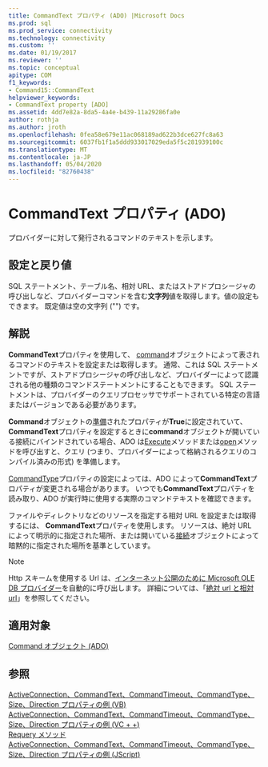 ```yaml
---
title: CommandText プロパティ (ADO) |Microsoft Docs
ms.prod: sql
ms.prod_service: connectivity
ms.technology: connectivity
ms.custom: ''
ms.date: 01/19/2017
ms.reviewer: ''
ms.topic: conceptual
apitype: COM
f1_keywords:
- Command15::CommandText
helpviewer_keywords:
- CommandText property [ADO]
ms.assetid: 4dd7e82a-8da5-4a4e-b439-11a29286fa0e
author: rothja
ms.author: jroth
ms.openlocfilehash: 0fea58e679e11ac068189ad622b3dce627fc8a63
ms.sourcegitcommit: 6037fb1f1a5ddd933017029eda5f5c281939100c
ms.translationtype: MT
ms.contentlocale: ja-JP
ms.lasthandoff: 05/04/2020
ms.locfileid: "82760438"
---
```

# <a name="commandtext-property-ado"></a>CommandText プロパティ (ADO)
プロバイダーに対して発行されるコマンドのテキストを示します。  
  
## <a name="settings-and-return-values"></a>設定と戻り値  
 SQL ステートメント、テーブル名、相対 URL、またはストアドプロシージャの呼び出しなど、プロバイダーコマンドを含む**文字列**値を取得します。値の設定もできます。 既定値は空の文字列 ("") です。  
  
## <a name="remarks"></a>解説  
 **CommandText**プロパティを使用して、 [command](../../../ado/reference/ado-api/command-object-ado.md)オブジェクトによって表されるコマンドのテキストを設定または取得します。 通常、これは SQL ステートメントですが、ストアドプロシージャの呼び出しなど、プロバイダーによって認識される他の種類のコマンドステートメントにすることもできます。 SQL ステートメントは、プロバイダーのクエリプロセッサでサポートされている特定の言語またはバージョンである必要があります。  
  
 **Command**オブジェクトの[準備](../../../ado/reference/ado-api/prepared-property-ado.md)されたプロパティが**True**に設定されていて、 **CommandText**プロパティを設定するときに**command**オブジェクトが開いている接続にバインドされている場合、ADO は[Execute](../../../ado/reference/ado-api/execute-method-ado-command.md)メソッドまたは[open](../../../ado/reference/ado-api/open-method-ado-connection.md)メソッドを呼び出すと、クエリ (つまり、プロバイダーによって格納されるクエリのコンパイル済みの形式) を準備します。  
  
 [CommandType](../../../ado/reference/ado-api/commandtype-property-ado.md)プロパティの設定によっては、ADO によって**CommandText**プロパティが変更される場合があります。 いつでも**CommandText**プロパティを読み取り、ADO が実行時に使用する実際のコマンドテキストを確認できます。  
  
 ファイルやディレクトリなどのリソースを指定する相対 URL を設定または取得するには、 **CommandText**プロパティを使用します。 リソースは、絶対 URL によって明示的に指定された場所、または開いている[接続](../../../ado/reference/ado-api/connection-object-ado.md)オブジェクトによって暗黙的に指定された場所を基準としています。  
  
> [!NOTE]
>  Http スキームを使用する Url は、[インターネット公開のために Microsoft OLE DB プロバイダー](../../../ado/guide/appendixes/microsoft-ole-db-provider-for-internet-publishing.md)を自動的に呼び出します。 詳細については、「[絶対 url と相対 url](../../../ado/guide/data/absolute-and-relative-urls.md)」を参照してください。  
  
## <a name="applies-to"></a>適用対象  
 [Command オブジェクト (ADO)](../../../ado/reference/ado-api/command-object-ado.md)  
  
## <a name="see-also"></a>参照  
 [ActiveConnection、CommandText、CommandTimeout、CommandType、Size、Direction プロパティの例 (VB)](../../../ado/reference/ado-api/activeconnection-commandtext-commandtimeout-commandtype-size-example-vb.md)   
 [ActiveConnection、CommandText、CommandTimeout、CommandType、Size、Direction プロパティの例 (VC + +)](../../../ado/reference/ado-api/activeconnection-commandtext-commandtimeout-commandtype-size-example-vc.md)   
 [Requery メソッド](../../../ado/reference/ado-api/requery-method.md)   
 [ActiveConnection、CommandText、CommandTimeout、CommandType、Size、Direction プロパティの例 (JScript)](../../../ado/reference/ado-api/activeconnection-commandtext-timeout-type-size-example-jscript.md)
